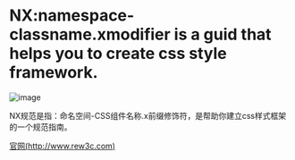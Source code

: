 # NX:namespace-classname.xmodifier is a guid that helps you to create css style framework.


![image](https://github.com/rew3c/NX/blob/master/nx.png)  


NX规范是指：命名空间-CSS组件名称.x前缀修饰符，是帮助你建立css样式框架的一个规范指南。

[官网(http://www.rew3c.com)](http://www.rew3c.com)
